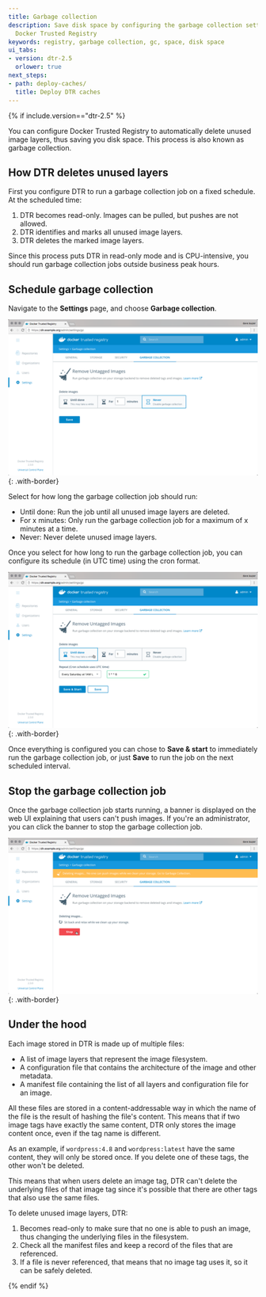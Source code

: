 ```yaml
---
title: Garbage collection
description: Save disk space by configuring the garbage collection settings in
  Docker Trusted Registry
keywords: registry, garbage collection, gc, space, disk space
ui_tabs:
- version: dtr-2.5
  orlower: true
next_steps:
- path: deploy-caches/
  title: Deploy DTR caches
---
```


{% if include.version=="dtr-2.5" %}

You can configure Docker Trusted Registry to automatically delete unused image
layers, thus saving you disk space. This process is also known as garbage collection.

## How DTR deletes unused layers

First you configure DTR to run a garbage collection job on a fixed schedule. At
the scheduled time:

1. DTR becomes read-only. Images can be pulled, but pushes are not allowed.
2. DTR identifies and marks all unused image layers.
3. DTR deletes the marked image layers.

Since this process puts DTR in read-only mode and is CPU-intensive, you should
run garbage collection jobs outside business peak hours.

## Schedule garbage collection

Navigate to the **Settings** page, and choose **Garbage collection**.

![](../../images/garbage-collection-1.png){: .with-border}

Select for how long the garbage collection job should run:
* Until done: Run the job until all unused image layers are deleted.
* For x minutes: Only run the garbage collection job for a maximum of x minutes
at a time.
* Never: Never delete unused image layers.

Once you select for how long to run the garbage collection job, you can
configure its schedule (in UTC time) using the cron format.

![](../../images/garbage-collection-2.png){: .with-border}

Once everything is configured you can chose to **Save & start** to immediately
run the garbage collection job, or just **Save** to run the job on the next
scheduled interval.

## Stop the garbage collection job

Once the garbage collection job starts running, a banner is displayed on the
web UI explaining that users can't push images. If you're an administrator, you can click the banner to stop the garbage
collection job.

![](../../images/garbage-collection-3.png){: .with-border}

## Under the hood

Each image stored in DTR is made up of multiple files:

* A list of image layers that represent the image filesystem.
* A configuration file that contains the architecture of the image and other
metadata.
* A manifest file containing the list of all layers and configuration file for
an image.

All these files are stored in a content-addressable way in which the name of
the file is the result of hashing the file's content. This means that if two
image tags have exactly the same content, DTR only stores the image content
once, even if the tag name is different.

As an example, if `wordpress:4.8` and `wordpress:latest` have the same content,
they will only be stored once. If you delete one of these tags, the other won't
be deleted.

This means that when users delete an image tag, DTR can't delete the underlying
files of that image tag since it's possible that there are other tags that
also use the same files.

To delete unused image layers, DTR:
1. Becomes read-only to make sure that no one is able to push an image, thus
changing the underlying files in the filesystem.
2. Check all the manifest files and keep a record of the files that are
referenced.
3. If a file is never referenced, that means that no image tag uses it, so it
can be safely deleted.

{% endif %}
